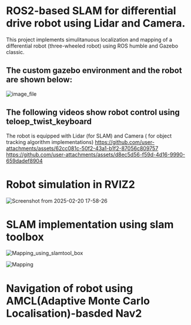 # ROS2-based SLAM for differential drive robot using Lidar and Camera.
This project implements simulitanuous localization and mapping of a differential robot (three-wheeled robot) using ROS humble and Gazebo classic.
## The custom gazebo environment and the robot are shown below:
![image_file](https://github.com/user-attachments/assets/a9b36010-b449-4de6-9c35-a26cc6d595f9)

## The following videos show robot control using teloep_twist_keyboard
The robot is equipped with Lidar (for SLAM) and Camera ( for object tracking algorithm implementations)
https://github.com/user-attachments/assets/62cc081c-50f2-43a1-b1f2-87056c809757
https://github.com/user-attachments/assets/d8ec5d56-f59d-4d16-9990-659dadef8904

# Robot simulation in RVIZ2

![Screenshot from 2025-02-20 17-58-26](https://github.com/user-attachments/assets/1ebd2588-3e0c-4b57-873b-ed0ae0ef1f75)

# SLAM implementation using slam toolbox
![Mapping_using_slamtool_box](https://github.com/user-attachments/assets/fcb97273-3600-46ef-8050-5d3217d1bc52)

![Mapping](https://github.com/user-attachments/assets/5ea04e3f-1142-4dd2-81b7-2d6b746535ed)

 # Navigation of robot using AMCL(Adaptive Monte Carlo Localisation)-basded Nav2 

